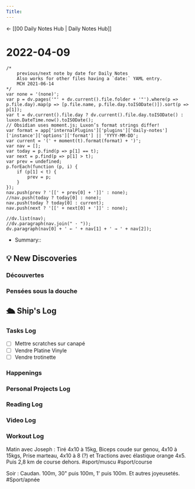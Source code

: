 ```yaml
---
Title:
---
```


<- [[00 Daily Notes Hub | Daily Notes Hub]]

# 2022-04-09
```dataviewjs
/*
    previous/next note by date for Daily Notes
    Also works for other files having a `date:` YAML entry.
    MCH 2021-06-14
*/
var none = '(none)';
var p = dv.pages('"' + dv.current().file.folder + '"').where(p => p.file.day).map(p => [p.file.name, p.file.day.toISODate()]).sort(p => p[1]);
var t = dv.current().file.day ? dv.current().file.day.toISODate() : luxon.DateTime.now().toISODate();
// Obsidian uses moment.js; Luxon’s format strings differ!
var format = app['internalPlugins']['plugins']['daily-notes']['instance']['options']['format'] || 'YYYY-MM-DD';
var current = '(' + moment(t).format(format) + ')';
var nav = [];
var today = p.find(p => p[1] == t);
var next = p.find(p => p[1] > t);
var prev = undefined;
p.forEach(function (p, i) {
    if (p[1] < t) {
        prev = p;
    }
});
nav.push(prev ? '[[' + prev[0] + ']]' : none);
//nav.push(today ? today[0] : none);
nav.push(today ? today[0] : current);
nav.push(next ? '[[' + next[0] + ']]' : none);

//dv.list(nav);
//dv.paragraph(nav.join(" · "));
dv.paragraph(nav[0] + ' ← ' + nav[1] + ' → ' + nav[2]);
```
- Summary:: 

## 💡 New Discoveries

### Découvertes
### Pensées sous la douche

## 🛳️ Ship's Log
### Tasks Log
- [ ] Mettre scratches sur canapé
- [ ] Vendre Platine Vinyle
- [ ] Vendre trotinette
### Happenings

### Personal Projects Log

### Reading Log

### Video Log

### Workout Log
Matin avec Joseph : Tiré 4x10 à 15kg, Biceps coude sur genou, 4x10 à 15kgs, Prise marteau, 4x10 à 8 (?) et Tractions avec élastique orange 4x5. Puis 2,8 km de course dehors. #sport/muscu #sport/course

Soir : Caudan. 100m, 30" puis 100m, 1' puis 100m. Et autres joyeusetés. #Sport/apnée 